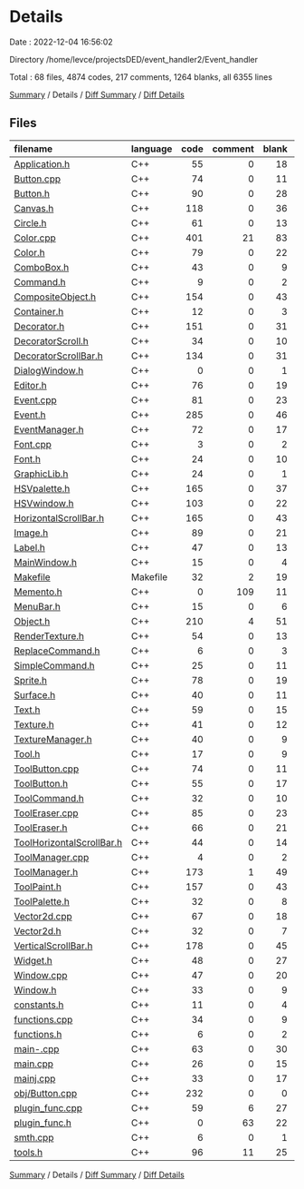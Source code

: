 # Details

Date : 2022-12-04 16:56:02

Directory /home/levce/projectsDED/event_handler2/Event_handler

Total : 68 files,  4874 codes, 217 comments, 1264 blanks, all 6355 lines

[Summary](results.md) / Details / [Diff Summary](diff.md) / [Diff Details](diff-details.md)

## Files
| filename | language | code | comment | blank | total |
| :--- | :--- | ---: | ---: | ---: | ---: |
| [Application.h](/Application.h) | C++ | 55 | 0 | 18 | 73 |
| [Button.cpp](/Button.cpp) | C++ | 74 | 0 | 11 | 85 |
| [Button.h](/Button.h) | C++ | 90 | 0 | 28 | 118 |
| [Canvas.h](/Canvas.h) | C++ | 118 | 0 | 36 | 154 |
| [Circle.h](/Circle.h) | C++ | 61 | 0 | 13 | 74 |
| [Color.cpp](/Color.cpp) | C++ | 401 | 21 | 83 | 505 |
| [Color.h](/Color.h) | C++ | 79 | 0 | 22 | 101 |
| [ComboBox.h](/ComboBox.h) | C++ | 43 | 0 | 9 | 52 |
| [Command.h](/Command.h) | C++ | 9 | 0 | 2 | 11 |
| [CompositeObject.h](/CompositeObject.h) | C++ | 154 | 0 | 43 | 197 |
| [Container.h](/Container.h) | C++ | 12 | 0 | 3 | 15 |
| [Decorator.h](/Decorator.h) | C++ | 151 | 0 | 31 | 182 |
| [DecoratorScroll.h](/DecoratorScroll.h) | C++ | 34 | 0 | 10 | 44 |
| [DecoratorScrollBar.h](/DecoratorScrollBar.h) | C++ | 134 | 0 | 31 | 165 |
| [DialogWindow.h](/DialogWindow.h) | C++ | 0 | 0 | 1 | 1 |
| [Editor.h](/Editor.h) | C++ | 76 | 0 | 19 | 95 |
| [Event.cpp](/Event.cpp) | C++ | 81 | 0 | 23 | 104 |
| [Event.h](/Event.h) | C++ | 285 | 0 | 46 | 331 |
| [EventManager.h](/EventManager.h) | C++ | 72 | 0 | 17 | 89 |
| [Font.cpp](/Font.cpp) | C++ | 3 | 0 | 2 | 5 |
| [Font.h](/Font.h) | C++ | 24 | 0 | 10 | 34 |
| [GraphicLib.h](/GraphicLib.h) | C++ | 24 | 0 | 1 | 25 |
| [HSVpalette.h](/HSVpalette.h) | C++ | 165 | 0 | 37 | 202 |
| [HSVwindow.h](/HSVwindow.h) | C++ | 103 | 0 | 22 | 125 |
| [HorizontalScrollBar.h](/HorizontalScrollBar.h) | C++ | 165 | 0 | 43 | 208 |
| [Image.h](/Image.h) | C++ | 89 | 0 | 21 | 110 |
| [Label.h](/Label.h) | C++ | 47 | 0 | 13 | 60 |
| [MainWindow.h](/MainWindow.h) | C++ | 15 | 0 | 4 | 19 |
| [Makefile](/Makefile) | Makefile | 32 | 2 | 19 | 53 |
| [Memento.h](/Memento.h) | C++ | 0 | 109 | 11 | 120 |
| [MenuBar.h](/MenuBar.h) | C++ | 15 | 0 | 6 | 21 |
| [Object.h](/Object.h) | C++ | 210 | 4 | 51 | 265 |
| [RenderTexture.h](/RenderTexture.h) | C++ | 54 | 0 | 13 | 67 |
| [ReplaceCommand.h](/ReplaceCommand.h) | C++ | 6 | 0 | 3 | 9 |
| [SimpleCommand.h](/SimpleCommand.h) | C++ | 25 | 0 | 11 | 36 |
| [Sprite.h](/Sprite.h) | C++ | 78 | 0 | 19 | 97 |
| [Surface.h](/Surface.h) | C++ | 40 | 0 | 11 | 51 |
| [Text.h](/Text.h) | C++ | 59 | 0 | 15 | 74 |
| [Texture.h](/Texture.h) | C++ | 41 | 0 | 12 | 53 |
| [TextureManager.h](/TextureManager.h) | C++ | 40 | 0 | 9 | 49 |
| [Tool.h](/Tool.h) | C++ | 17 | 0 | 9 | 26 |
| [ToolButton.cpp](/ToolButton.cpp) | C++ | 74 | 0 | 11 | 85 |
| [ToolButton.h](/ToolButton.h) | C++ | 55 | 0 | 17 | 72 |
| [ToolCommand.h](/ToolCommand.h) | C++ | 32 | 0 | 10 | 42 |
| [ToolEraser.cpp](/ToolEraser.cpp) | C++ | 85 | 0 | 23 | 108 |
| [ToolEraser.h](/ToolEraser.h) | C++ | 66 | 0 | 21 | 87 |
| [ToolHorizontalScrollBar.h](/ToolHorizontalScrollBar.h) | C++ | 44 | 0 | 14 | 58 |
| [ToolManager.cpp](/ToolManager.cpp) | C++ | 4 | 0 | 2 | 6 |
| [ToolManager.h](/ToolManager.h) | C++ | 173 | 1 | 49 | 223 |
| [ToolPaint.h](/ToolPaint.h) | C++ | 157 | 0 | 43 | 200 |
| [ToolPalette.h](/ToolPalette.h) | C++ | 32 | 0 | 8 | 40 |
| [Vector2d.cpp](/Vector2d.cpp) | C++ | 67 | 0 | 18 | 85 |
| [Vector2d.h](/Vector2d.h) | C++ | 32 | 0 | 7 | 39 |
| [VerticalScrollBar.h](/VerticalScrollBar.h) | C++ | 178 | 0 | 45 | 223 |
| [Widget.h](/Widget.h) | C++ | 48 | 0 | 27 | 75 |
| [Window.cpp](/Window.cpp) | C++ | 47 | 0 | 20 | 67 |
| [Window.h](/Window.h) | C++ | 33 | 0 | 9 | 42 |
| [constants.h](/constants.h) | C++ | 11 | 0 | 4 | 15 |
| [functions.cpp](/functions.cpp) | C++ | 34 | 0 | 9 | 43 |
| [functions.h](/functions.h) | C++ | 6 | 0 | 2 | 8 |
| [main-.cpp](/main-.cpp) | C++ | 63 | 0 | 30 | 93 |
| [main.cpp](/main.cpp) | C++ | 26 | 0 | 15 | 41 |
| [mainj.cpp](/mainj.cpp) | C++ | 33 | 0 | 17 | 50 |
| [obj/Button.cpp](/obj/Button.cpp) | C++ | 232 | 0 | 0 | 232 |
| [plugin_func.cpp](/plugin_func.cpp) | C++ | 59 | 6 | 27 | 92 |
| [plugin_func.h](/plugin_func.h) | C++ | 0 | 63 | 22 | 85 |
| [smth.cpp](/smth.cpp) | C++ | 6 | 0 | 1 | 7 |
| [tools.h](/tools.h) | C++ | 96 | 11 | 25 | 132 |

[Summary](results.md) / Details / [Diff Summary](diff.md) / [Diff Details](diff-details.md)